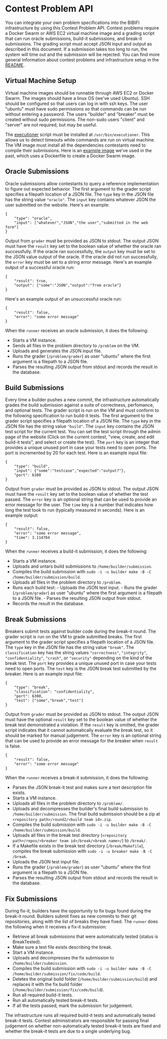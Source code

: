 Contest Problem API
===================

You can integrate your own problem specifications into the BIBIFI infrastructure by using this Contest Problem API. 
Contest problems require a Docker Swarm or AWS EC2 virtual machine image and a grading script that can run oracle submissions, build-it submissions, and break-it submissions. 
The grading script must accept JSON input and output as described in this document. 
If a submission takes too long to run, the system will time out and the submission will be rejected. 
You can find more general information about contest problems and infrastructure setup in the [README](../README.md). 


Virtual Machine Setup
---------------------

Virtual machine images should be runnable through AWS EC2 or Docker Swarm. 
The images should have a linux OS (we've used Ubuntu). 
SSH should be configured so that users can log in with ssh keys. 
The user "ubuntu" must have sudo permissions so that commands can be run without entering a password. 
The users "builder" and "breaker" must be created without sudo permissions. 
The non-sudo users "client" and "server" are not required, but may be useful. 

The [executioner](TODO...) script must be installed at `/usr/bin/executioner`. 
This allows us to detect timeouts while commands are run on virtual machine. 
The VM image must install all the dependencies contestants need to compile their submissions. 
Here is an [example image](TODO...) we've used in the past, which uses a Dockerfile to create a Docker Swarm image. 


Oracle Submissions
------------------

Oracle submissions allow contestants to query a reference implementation to figure out expected behavior. 
The first argument to the grader script specifies a filepath location of a JSON file. 
The `type` key in the JSON file has the string value `"oracle"`. 
The `input` key contains whatever JSON the user submitted on the website.
Here's an example: 

	{
		"type": "oracle",
		"input": ["whatever","JSON","the user","submitted in the web form"]
	}

Output from `grader` must be provided as JSON to stdout.
The output JSON must have the `result` key set to the boolean value of whether the oracle ran successfully. 
If the oracle ran successfully, the `output` key must be set to the JSON value output of the oracle. 
If the oracle did not run successfully, the `error` key must be set to a string error message.
Here's an example output of a successful oracle run:

	{
		"result": true,
		"output": {"some":"JSON","output":"from oracle"}
	}

Here's an example output of an unsuccessful oracle run:

	{
		"result": false,
		"error": "some error message"
	}

When the `runner` receives an oracle submission, it does the following:

- Starts a VM instance.
- Sends all files in the problem directory to `/problem` on the VM.
- Uploads and generates the JSON input file. 
- Runs the grader (`/problem/grader`) as user "ubuntu" where the first argument is a filepath to a JSON file. 
- Parses the resulting JSON output from stdout and records the result in the database.


Build Submissions
-----------------

Every time a builder pushes a new commit, the infrastructure automatically grades the build submission against a suite of correctness, perfomance, and optional tests. 
The grader script is run on the VM and must conform to the following specification to run build-it tests. 
The first argument to the grader script specifies a filepath location of a JSON file. 
The `type` key in the JSON file has the string value `"build"`. 
The `input` key contains the JSON test script for the current test. 
You can set the test script through the admin page of the website (Click on the current contest, "view, create, and edit build-it tests", and select or create the test). 
The `port` key is an integer that provides a unique unused port in case your tests need to open ports. 
The port is incremented by 20 for each test. 
Here is an example input file: 

	{
		"type": "build",
		"input": {"some":"testcase","expected":"output?"},
		"port": 6300
	}

Output from `grader` must be provided as JSON to stdout.
The output JSON must have the `result` key set to the boolean value of whether the test passed. 
The `error` key is an optional string that can be used to provide an error message for the user. 
The `time` key is a number that indicates how long the test took to run (typically measured in seconds). 
Here is an example output:

	{
		"result": false,
		"error": "some error message",
		"time": 3.114704
	}

When the `runner` receives a build-it submission, it does the following:

- Starts a VM instance.
- Uploads and untars build submissions to `/home/builder/submission`.
- Compiles the build submission with `sudo -i -u builder make -B -C /home/builder/submission/build`.
- Uploads all files in the problem directory to `/problem`.
- Runs each build test:
				- Uploads the JSON test input.
				- Runs the grader (`/problem/grader`) as user "ubuntu" where the first argument is a filepath to a JSON file.
				- Parses the resulting JSON output from stdout.
- Records the result in the database.

Break Submissions
-----------------

Breakers submit tests against builder code during the break-it round. 
The grader script is run on the VM to grade submitted breaks. 
The first argument to the grader script specifies a filepath location of a JSON file. 
The `type` key in the JSON file has the string value `"break"`. 
The `classification` key has the string values `"correctness"`, `"integrity"`, `"confidentiality"`, `"crash"`, or `"security"` depending on the kind of the break test.
The `port` key provides a unique unused port in case your tests need to open ports. 
The `test` key is the JSON break test submitted by the breaker. 
Here is an example input file: 

	{
		"type": "break",
		"classification": "confidentiality",
		"port": 6300,
		"test": ["some","break","test"]
	}

Output from `grader` must be provided as JSON to stdout.
The output JSON must have the optional `result` key set to the boolean value of whether the break test demonstrated a violation. 
If the `result` key is omitted, the grader script indicates that it cannot automatically evaluate the break test, so it should be marked for manual judgement. 
The `error` key is an optional string that can be used to provide an error message for the breaker when `result` is false. 

	{
		"result": false,
		"error": "some error message"
	}

When the `runner` receives a break-it submission, it does the following:

- Parses the JSON break-it test and makes sure a text description file exists.
- Starts a VM instance.
- Uploads all files in the problem directory to `/problem/`.
- Uploads and decompresses the builder's final build submission to `/home/builder/submission`. The final build submission should be a zip at `<repository path>/round2/<build team id>.zip`. 
- Compiles the build submission with `sudo -i -u builder make -B -C /home/builder/submission/build`.
- Uploads all files in the break test directory (`<repository path>/repos/<breaker team id>/break/<break name>/`) to `/break/`.
- If a Makefile exists in the break test directory (`/break/Makefile`), compiles the break submission with `sudo -i -u breaker make -B -C /break`.
- Uploads the JSON test input file.
- Runs the grader (`/problem/grader`) as user "ubuntu" where the first argument is a filepath to a JSON file.
- Parses the resulting JSON output from stdout and records the result in the database.

Fix Submissions
---------------

During fix-it, builders have the opportunity to fix bugs found during the break-it round. 
Builders submit fixes as new commits to their git repositories, along with the list of breaks they have fixed. 
The `runner` does the following when it receives a fix-it submission: 

- Retrieve all break submissions that were automatically tested (status is BreakTested).
- Make sure a text file exists describing the break. 
- Start a VM instance. 
- Uploads and decompresses the fix submission to `/home/builder/submission`.
- Compiles the build submission with `sudo -i -u builder make -B -C /home/builder/submission/fix/code/build`.
- Deletes the original build folder (`/home/builder/submission/build`) and replaces it with the fix build folder (`/home/builder/submission/fix/code/build`).
- Run all required build-it tests. 
- Run all automatically tested break-it tests.
- If all the tests passed, mark the submission for judgement.

The infrastructure runs all required build-it tests and automatically tested break-it tests. 
Contest administrators are responsible for passing final judgement on whether non-automatically tested break-it tests are fixed and whether the break-it tests are due to a single underlying bug. 

